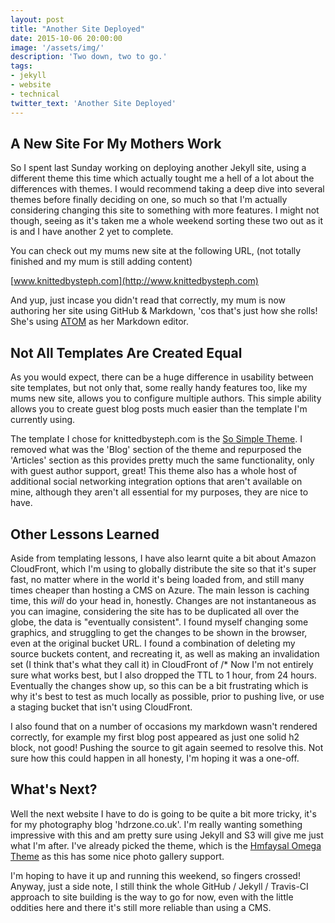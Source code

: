 ```yaml
---
layout: post
title: "Another Site Deployed"
date: 2015-10-06 20:00:00
image: '/assets/img/'
description: 'Two down, two to go.'
tags:
- jekyll
- website
- technical
twitter_text: 'Another Site Deployed'
---
```


## A New Site For My Mothers Work

So I spent last Sunday working on deploying another Jekyll site, using a different theme this time which actually tought me a hell of a lot about the differences with themes.  I would recommend taking a deep dive into several themes before finally deciding on one, so much so that I'm actually considering changing this site to something with more features.  I might not though, seeing as it's taken me a whole weekend sorting these two out as it is and I have another 2 yet to complete.

You can check out my mums new site at the following URL, (not totally finished and my mum is still adding content)

[www.knittedbysteph.com](http://www.knittedbysteph.com)

And yup, just incase you didn't read that correctly, my mum is now authoring her site using GitHub & Markdown, 'cos that's just how she rolls! She's using [ATOM](http://atom.io) as her Markdown editor.

## Not All Templates Are Created Equal

As you would expect, there can be a huge difference in usability between site templates, but not only that, some really handy features too, like my mums new site, allows you to configure multiple authors.  This simple ability allows you to create guest blog posts much easier than the template I'm currently using.

The template I chose for knittedbysteph.com is the [So Simple Theme](http://).  I removed what was the 'Blog' section of the theme and repurposed the 'Articles' section as this provides pretty much the same functionality, only with guest author support, great!  This theme also has a whole host of additional social networking integration options that aren't available on mine, although they aren't all essential for my purposes, they are nice to have.

## Other Lessons Learned

Aside from templating lessons, I have also learnt quite a bit about Amazon CloudFront, which I'm using to globally distribute the site so that it's super fast, no matter where in the world it's being loaded from, and still many times cheaper than hosting a CMS on Azure.  The main lesson is caching time, this *will* do your head in, honestly.  Changes are not instantaneous as you can imagine, considering the site has to be duplicated all over the globe, the data is "eventually consistent".  I found myself changing some graphics, and struggling to get the changes to be shown in the browser, even at the original bucket URL.  I found a combination of deleting my source buckets content, and recreating it, as well as making an invalidation set (I think that's what they call it) in CloudFront of /*  Now I'm not entirely sure what works best, but I also dropped the TTL to 1 hour, from 24 hours.  Eventually the changes show up, so this can be a bit frustrating which is why it's best to test as much locally as possible, prior to pushing live, or use a staging bucket that isn't using CloudFront.

I also found that on a number of occasions my markdown wasn't rendered correctly, for example my first blog post appeared as just one solid h2 block, not good!  Pushing the source to git again seemed to resolve this.  Not sure how this could happen in all honesty, I'm hoping it was a one-off.

## What's Next?

Well the next website I have to do is going to be quite a bit more tricky, it's for my photography blog 'hdrzone.co.uk'.  I'm really wanting something impressive with this and am pretty sure using Jekyll and S3 will give me just what I'm after.  I've already picked the theme, which is the  [Hmfaysal Omega Theme](http://www.hossainmohdfaysal.com/hmfaysal-omega-theme/) as this has some nice photo gallery support.

I'm hoping to have it up and running this weekend, so fingers crossed!  Anyway, just a side note, I still think the whole GitHub / Jekyll / Travis-CI approach to site building is the way to go for now, even with the little oddities here and there it's still more reliable than using a CMS.
